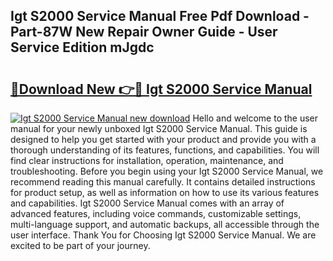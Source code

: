 ## Igt S2000 Service Manual Free Pdf Download - Part-87W New Repair Owner Guide - User Service Edition mJgdc

# <h2><a href="http://bc2799.oget.top/?id=Igt+S2000+Service+Manual">🔗Download New 👉🔴 Igt S2000 Service Manual</a></h2>

[![Igt S2000 Service Manual new download](https://i.imgur.com/5g1atiW.png)](http://bc2799.oget.top/?id=Igt+S2000+Service+Manual)
Hello and welcome to the user manual for your newly unboxed Igt S2000 Service Manual. This guide is designed to help you get started with your product and provide you with a thorough understanding of its features, functions, and capabilities. You will find clear instructions for installation, operation, maintenance, and troubleshooting. Before you begin using your Igt S2000 Service Manual, we recommend reading this manual carefully. It contains detailed instructions for product setup, as well as information on how to use its various features and capabilities. Igt S2000 Service Manual comes with an array of advanced features, including voice commands, customizable settings, multi-language support, and automatic backups, all accessible through the user interface. Thank You for Choosing Igt S2000 Service Manual. We are excited to be part of your journey.
